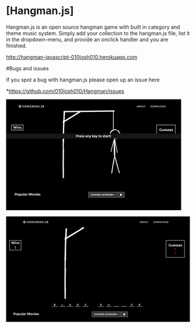 # [Hangman.js] 

Hangman.js is an open source hangman game with built in category and theme music system. Simply add your collection to the hangman.js file, list it in the dropdown-menu, and provide an onclick handler and you are finished. 

http://hangman-javascript-010josh010.herokuapp.com

#Bugs and issues 

If you spot a bug with hangman.js please open up an issue here 

*https://github.com/010josh010/Hangman/issues

![alt tag](https://raw.githubusercontent.com/010josh010/Hangman/master/img/hangman.gif)


![alt tag](https://raw.githubusercontent.com/010josh010/Hangman/master/img/hangman_example.png)
